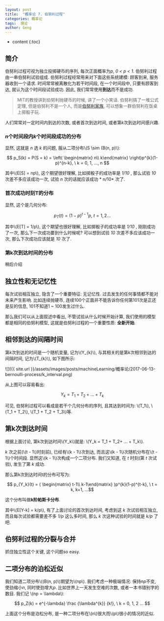 ```yaml
---
layout: post
title:  "概率论 7. 伯努利过程"
categories: 概率论
tags:  理论
author: Geng
---
```


* content
{:toc}


## 简介
伯努利过程可视为独立投掷硬币的序列, 每次正面概率为*p*, *0 < p < 1*. 伯努利过程由一串伯努利试验组成. 伯努利过程经常用来对下面这些系统建模: 顾客到来, 服务器收到一个请求. 时间常常被离散化为若干时间段, 在一个时间段中, 只要有顾客到达, 就认为这个时间段试验成功. 因此, 我们常常使用**到达**而不是成功.

> MIT的教授讲到伯努利抛硬币的时候, 讲了一个小笑话. 伯努利搞了一堆公式定理, 但是伯努利不是一个人, 而是[伯努利家族](http://baike.baidu.com/item/%E4%BC%AF%E5%8A%AA%E5%88%A9), 可以想象一群伯努利在饭桌上掷骰子玩.






人们常常对一定时间内到达的次数, 或者首次到达时间, 或者第*k*次到达时间感兴趣. 

### *n*个时间段内*k*个时间段成功的分布
显然, 这就是 *n* 选 *k* 的问题, 服从二项分布\\(S \sim (B(n, p)\\):

$$ p_S(k) = P(S = k) = \left( \begin{matrix} n\\ k\end{matrix} \right)p^{k}(1-p)^{n-k}, \ k = 0, 1, ..., n $$

其中\\(E[S] = np\\), 这个期望很好理解, 比如掷骰子的成功率是 *1/10* , 那么试验 *10* 次差不多应该成功一次, 试验 *n* 次的话就应该成功 * n/10* 次了. 

### 首次成功时刻T的分布
显然, 这个是几何分布:

$$ p_T(t) = (1-p)^{t-1}p, \ t = 1, 2... $$

其中\\(E[T] = 1/p\\), 这个期望也很好理解, 比如掷骰子的成功率是 *1/10* , 刚刚成功了一次, 那么下一次成功要到什么时候呢? 可以想到试验 *10* 次差不多应该成功一次, 那么下次成功应该就是 *10* 次了. 

### 第k次到达时间的分布
稍后介绍

## 独立性和无记忆性
每次试验相互独立, 隐含了一个重要特征: 无记忆性. 过去发生的任何事情都不能对未来产生影响. 比如连续抛硬币, 连续100个正面并不能告诉你任何第101次是正还是反的信息, 101不知道1 ~ 100发生过什么. 

那么我们可以从上面叙述中看出, 不管试验从什么时候开始计算, 我们使用的模型都是相同的伯努利模型, 这就是伯努利过程的一个重要性质: **全新开始**.

## 相邻到达的间隔时间
第*k*次到达的时间是一个随机变量, 记为\\(Y_{k}\\), 与其相关的是第*k*次相邻到达的间隔时间, 记为\\(T_{k}\\), 如下图所示:

![]({{ site.url }}/assets/images/posts/machineLearning/概率论/2017-06-13-bernoulli-process/k_interval.png)

从上图可以容易看出:

$$ Y_k = T_1 + T_2 + ... + T_k $$

可见, 伯努利过程可以看成是若干个几何分布的序列, 且其达到时间为: \\(T_1\\), \\(T_1 + T_2\\), \\(T_1 + T_2 + T_3\\)等.

## 第k次到达时间
根据上面讨论, 第k次到达时间\\(Y_k\\)就是: \\(Y_k = T_1 + T_2+ ... + T_k\\).

*k* 次之前(\\(t - 1\\)时刻前), 已经有\\(k - 1\\)次到达, 而且这\\(k - 1\\)次随机分布在\\(t - 1\\)个时间段. 显然这\\(k - 1\\)次构成一个二项分布. 我们又知道, 在 *t* 时刻(第 *t* 次试验), 发生了第 *k* 成功. 

那么第k次到达时间t的分布可写为:

$$ p_{Y_k}(t) = ( \begin{matrix} t-1\\ k-1\end{matrix} )p^{k}(1-p)^{t-k}, \ t = k, k+1, ...$$ 

这个分布叫做**k阶帕斯卡分布**.

其中\\(E[Y-k] = k/p\\), 有了上面讨论的首次到达时间, 考虑到这 *k* 次试验相互独立, 而且每次试验都需要差不多 *1/p* 这么多时间, 那么 *k* 次这种试验的时间就是 *k/p* 了吧. 

## 伯努利过程的分裂与合并
抓住独立性这个关键, 这个问题so easy.

## 二项分布的泊松近似
我们知道二项分布\\((B(n, p)\\)期望为\\(np\\). 我们考虑一种极端情况: 保持*np*不变, 使劲缩小*n*, 同时使劲增大*p*. 比如世界上一天发生空难的次数, 或者一本书错别字的数目. 我们记 \\(np = \lambda\\):

$$ p_Z(k) = e^{-\lambda} \frac {\lambda^{k}} {k!}, \ k = 0, 1, 2 ... $$

上面这个分布是泊松分布, 是一种二项分布在\\(n\\)很大而\\(p\\)很小的情况的近似.
